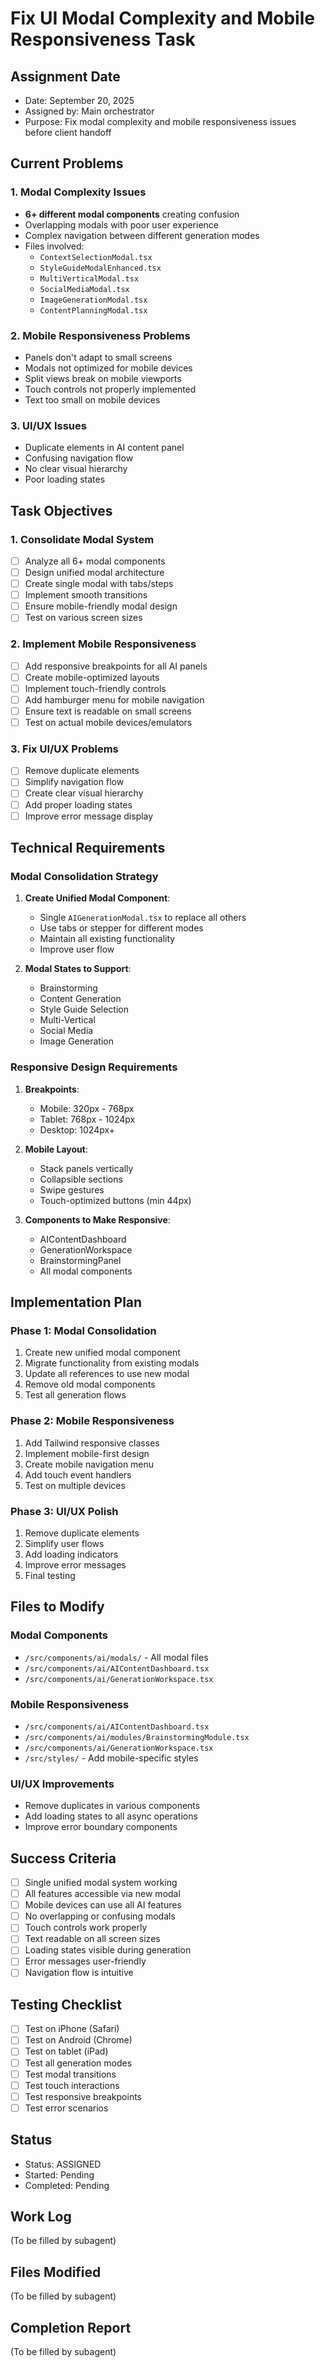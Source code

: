 # Fix UI Modal Complexity and Mobile Responsiveness Task

## Assignment Date
- Date: September 20, 2025
- Assigned by: Main orchestrator
- Purpose: Fix modal complexity and mobile responsiveness issues before client handoff

## Current Problems

### 1. Modal Complexity Issues
- **6+ different modal components** creating confusion
- Overlapping modals with poor user experience
- Complex navigation between different generation modes
- Files involved:
  - `ContextSelectionModal.tsx`
  - `StyleGuideModalEnhanced.tsx`
  - `MultiVerticalModal.tsx`
  - `SocialMediaModal.tsx`
  - `ImageGenerationModal.tsx`
  - `ContentPlanningModal.tsx`

### 2. Mobile Responsiveness Problems
- Panels don't adapt to small screens
- Modals not optimized for mobile devices
- Split views break on mobile viewports
- Touch controls not properly implemented
- Text too small on mobile devices

### 3. UI/UX Issues
- Duplicate elements in AI content panel
- Confusing navigation flow
- No clear visual hierarchy
- Poor loading states

## Task Objectives

### 1. Consolidate Modal System
- [ ] Analyze all 6+ modal components
- [ ] Design unified modal architecture
- [ ] Create single modal with tabs/steps
- [ ] Implement smooth transitions
- [ ] Ensure mobile-friendly modal design
- [ ] Test on various screen sizes

### 2. Implement Mobile Responsiveness
- [ ] Add responsive breakpoints for all AI panels
- [ ] Create mobile-optimized layouts
- [ ] Implement touch-friendly controls
- [ ] Add hamburger menu for mobile navigation
- [ ] Ensure text is readable on small screens
- [ ] Test on actual mobile devices/emulators

### 3. Fix UI/UX Problems
- [ ] Remove duplicate elements
- [ ] Simplify navigation flow
- [ ] Create clear visual hierarchy
- [ ] Add proper loading states
- [ ] Improve error message display

## Technical Requirements

### Modal Consolidation Strategy
1. **Create Unified Modal Component**:
   - Single `AIGenerationModal.tsx` to replace all others
   - Use tabs or stepper for different modes
   - Maintain all existing functionality
   - Improve user flow

2. **Modal States to Support**:
   - Brainstorming
   - Content Generation
   - Style Guide Selection
   - Multi-Vertical
   - Social Media
   - Image Generation

### Responsive Design Requirements
1. **Breakpoints**:
   - Mobile: 320px - 768px
   - Tablet: 768px - 1024px
   - Desktop: 1024px+

2. **Mobile Layout**:
   - Stack panels vertically
   - Collapsible sections
   - Swipe gestures
   - Touch-optimized buttons (min 44px)

3. **Components to Make Responsive**:
   - AIContentDashboard
   - GenerationWorkspace
   - BrainstormingPanel
   - All modal components

## Implementation Plan

### Phase 1: Modal Consolidation
1. Create new unified modal component
2. Migrate functionality from existing modals
3. Update all references to use new modal
4. Remove old modal components
5. Test all generation flows

### Phase 2: Mobile Responsiveness
1. Add Tailwind responsive classes
2. Implement mobile-first design
3. Create mobile navigation menu
4. Add touch event handlers
5. Test on multiple devices

### Phase 3: UI/UX Polish
1. Remove duplicate elements
2. Simplify user flows
3. Add loading indicators
4. Improve error messages
5. Final testing

## Files to Modify

### Modal Components
- `/src/components/ai/modals/` - All modal files
- `/src/components/ai/AIContentDashboard.tsx`
- `/src/components/ai/GenerationWorkspace.tsx`

### Mobile Responsiveness
- `/src/components/ai/AIContentDashboard.tsx`
- `/src/components/ai/modules/BrainstormingModule.tsx`
- `/src/components/ai/GenerationWorkspace.tsx`
- `/src/styles/` - Add mobile-specific styles

### UI/UX Improvements
- Remove duplicates in various components
- Add loading states to all async operations
- Improve error boundary components

## Success Criteria
- [ ] Single unified modal system working
- [ ] All features accessible via new modal
- [ ] Mobile devices can use all AI features
- [ ] No overlapping or confusing modals
- [ ] Touch controls work properly
- [ ] Text readable on all screen sizes
- [ ] Loading states visible during generation
- [ ] Error messages user-friendly
- [ ] Navigation flow is intuitive

## Testing Checklist
- [ ] Test on iPhone (Safari)
- [ ] Test on Android (Chrome)
- [ ] Test on tablet (iPad)
- [ ] Test all generation modes
- [ ] Test modal transitions
- [ ] Test touch interactions
- [ ] Test responsive breakpoints
- [ ] Test error scenarios

## Status
- Status: ASSIGNED
- Started: Pending
- Completed: Pending

## Work Log
(To be filled by subagent)

## Files Modified
(To be filled by subagent)

## Completion Report
(To be filled by subagent)